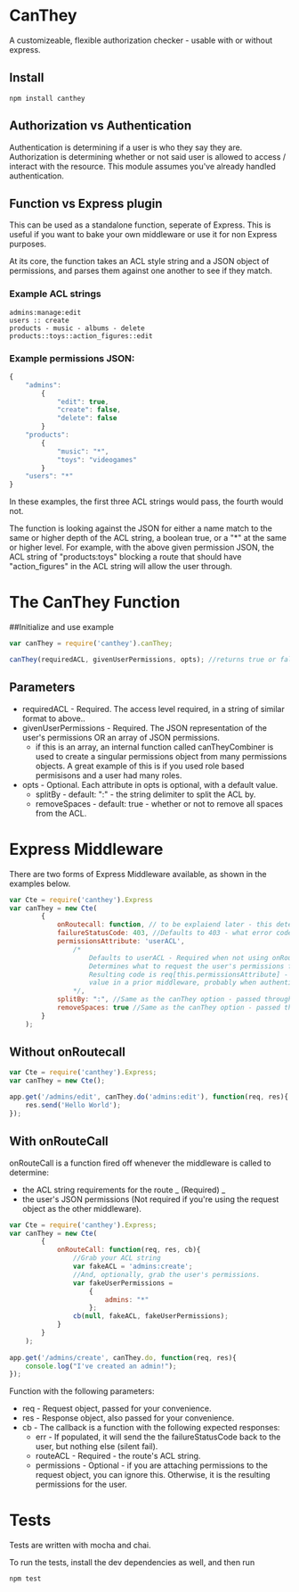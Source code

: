 # CanThey
A customizeable, flexible authorization checker - usable with or without express.

## Install
```
npm install canthey
```

## Authorization vs Authentication
Authentication is determining if a user is who they say they are. Authorization is determining whether or not said user is allowed to access / interact with the resource. This module assumes you've already handled authentication.

## Function vs Express plugin
This can be used as a standalone function, seperate of Express. This is useful if you want to bake your own middleware or use it for non Express purposes.

At its core, the function takes an ACL style string and a JSON object of permissions, and parses them against one another to see if they match.

### Example ACL strings
```
admins:manage:edit
users :: create
products - music - albums - delete
products::toys::action_figures::edit
```

### Example permissions JSON:
```js
{
	"admins": 
		{
			"edit": true,
			"create": false,
			"delete": false
		}
	"products":
		{
			"music": "*",
			"toys": "videogames"
		}
	"users": "*"
}
```

In these examples, the first three ACL strings would pass, the fourth would not.

The function is looking against the JSON for either a name match to the same or higher depth of the ACL string, a boolean true, or a "*" at the same or higher level. For example, with the above given permission JSON, the ACL string of "products:toys" blocking a route that should have "action_figures" in the ACL string will allow the user through.

# The CanThey Function

##Initialize and use example
```js
var canThey = require('canthey').canThey;

canThey(requiredACL, givenUserPermissions, opts); //returns true or false
```

## Parameters

* requiredACL - Required. The access level required, in a string of similar format to above..
* givenUserPermissions - Required. The JSON representation of the user's permissions OR an array of JSON permissions.
	* if this is an array, an internal function called canTheyCombiner is used to create a singular permissions object from many permissions objects. A great example of this is if you used role based permisisons and a user had many roles.
* opts - Optional. Each attribute in opts is optional, with a default value.
  * splitBy - default: ":" - the string delimiter to split the ACL by.
  * removeSpaces - default: true - whether or not to remove all spaces from the ACL.

# Express Middleware
There are two forms of Express Middleware available, as shown in the examples below. 
```js
var Cte = require('canthey').Express
var canThey = new Cte(
		{
			onRoutecall: function, // to be explaiend later - this determines which middleware you're using
			failureStatusCode: 403, //Defaults to 403 - what error code to send if they are not allowed access.
			permissionsAttribute: 'userACL',
				/*
					Defaults to userACL - Required when not using onRouteCall.
					Determines what to request the user's permissions from in the request object.
					Resulting code is req[this.permissionsAttribute] - we expect you to assign the
					value in a prior middleware, probably when authenticating the user.
				*/,
			splitBy: ":", //Same as the canThey option - passed through.
			removeSpaces: true //Same as the canThey option - passed through.
		}
	);
```

## Without onRoutecall

```js
var Cte = require('canthey').Express;
var canThey = new Cte();

app.get('/admins/edit', canThey.do('admins:edit'), function(req, res){
	res.send('Hello World');
});
```

## With onRouteCall

onRouteCall is a function fired off whenever the middleware is called to determine:
* the ACL string requirements for the route _ (Required) _
* the user's JSON permissions (Not required if you're using the request object as the other middleware).

```js
var Cte = require('canthey').Express;
var canThey = new Cte(
		{
			onRouteCall: function(req, res, cb){
				//Grab your ACL string
				var fakeACL = 'admins:create';
				//And, optionally, grab the user's permissions.
				var fakeUserPermissions = 
					{
						admins: "*"
					};
				cb(null, fakeACL, fakeUserPermissions);
			}
		}
	);
	
app.get('/admins/create', canThey.do, function(req, res){
	console.log("I've created an admin!");
});
```

Function with the following parameters:
* req - Request object, passed for your convenience.
* res - Response object, also passed for your convenience.
* cb - The callback is a function with the following expected responses:
	* err - If populated, it will send the the failureStatusCode back to the user, but nothing else (silent fail).
	* routeACL - Required - the route's ACL string.
	* permissions - Optional - if you are attaching permissions to the request object, you can ignore this. Otherwise, it is the resulting permissions for the user.

# Tests
Tests are written with mocha and chai.

To run the tests, install the dev dependencies as well, and then run
```
npm test
```

